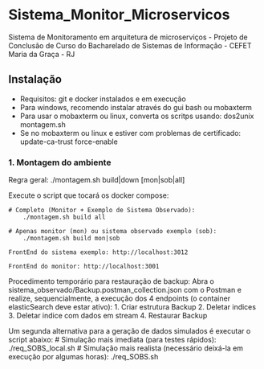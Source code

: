 # Sistema_Monitor_Microservicos
Sistema de Monitoramento em arquitetura de microserviços - Projeto de Conclusão de Curso do Bacharelado de Sistemas de Informação - CEFET Maria da Graça - RJ

## Instalação
 - Requisitos: git e docker instalados e em execução
 - Para windows, recomendo instalar através do gui bash ou mobaxterm
 - Para usar o mobaxterm ou linux, converta os scritps usando: dos2unix montagem.sh
 - Se no  mobaxterm ou linux e estiver com problemas de certificado: update-ca-trust force-enable 
### 1. Montagem do ambiente
 Regra geral: ./montagem.sh build|down [mon|sob|all]	
 
 Execute o script que tocará os docker compose:
		
	# Completo (Monitor + Exemplo de Sistema Observado): 
		./montagem.sh build all
		
	# Apenas monitor (mon) ou sistema observado exemplo (sob): 
		./montagem.sh build mon|sob 
	
	FrontEnd do sistema exemplo: http://localhost:3012

	FrontEnd do monitor: http://localhost:3001


Procedimento temporário para restauração de backup:
	Abra o sistema_observado/Backup.postman_collection.json com o Postman e realize, sequencialmente, a execução dos 4 endpoints (o container elasticSearch deve estar ativo):
	1. Criar estrutura Backup
	2. Deletar indices
	3. Deletar indice com dados em stream
	4. Restaurar Backup

Um segunda alternativa para a geração de dados simulados é executar o script abaixo:
	# Simulação mais  imediata (para testes rápidos):  
		./req_SOBS_local.sh
	# Simulação mais realista (necessário deixá-la em execução por algumas horas): 
		./req_SOBS.sh
